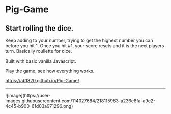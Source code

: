 # Pig-Game

## Start rolling the dice.
Keep adding to your number, trying to get the highest number you can before you hit 1. 
Once you hit #1, your score resets and it is the next players turn. 
Basically roullette for dice. 

Built with basic vanilla Javascript.

Play the game, see how everything works. 

https://ab1820.github.io/Pig-Game/

<hr>
![image](https://user-images.githubusercontent.com/114027684/218115963-a236e8fa-a9e2-4c45-b900-61d03a971296.png)

